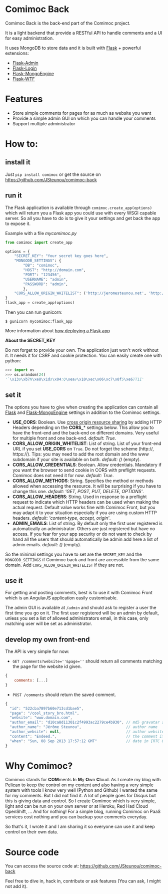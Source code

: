 # Comimoc Back

Comimoc Back is the back-end part of the Comimoc project.

It is a light backend that provide a RESTful API to handle comments and a UI for easy administration.

It uses MongoDB to store data and it is built with [Flask](http://flask.pocoo.org) + powerful extensions:

* [Flask-Admin](https://github.com/mrjoes/flask-admin/)
* [Flask-Login](https://github.com/maxcountryman/flask-login/)
* [Flask-MongoEngine](https://github.com/MongoEngine/flask-mongoengine/)
* [Flask-WTF](https://flask-wtf.readthedocs.org)

# Features

* Store simple comments for pages for as much as website you want
* Provide a simple admin GUI on which you can handle your comments
* Support multiple administrator

# How to:

## install it

Just `pip install comimoc` or get the source on https://github.com/JSteunou/comimoc-back

## run it

The Flask application is available through `comimoc.create_app(options)` which will return you a Flask app you could use with every WSGI capable server. So all you have to do is to give it your settings and get back the app to expose it.

Example with a file *mycomimoc.py*

```python
from comimoc import create_app

options = {
    "SECRET_KEY": "Your secret key goes here",
    "MONGODB_SETTINGS": {
        "DB": "comimoc",
        "HOST": "http://domain.com",
        "PORT": "123456",
        "USERNAME": "admin",
        "PASSWORD": "admin",
        },
    "CORS_ALLOW_ORIGIN_WHITELIST": ('http://jeromesteunou.net', 'http://www.jeromesteunou.net')
}
flask_app = create_app(options)
```

Then you can run gunicorn:

```
$ gunicorn mycomimoc:flask_app
```

More information about [how deploying a Flask app](http://flask.pocoo.org/docs/deploying/others/)

**About the SECRET_KEY**

Do not forget to provide your own. The application just won't work without it. It needs it for CSRF and cookie protection. You can easily create one with python:

```python
>>> import os
>>> os.urandom(24)
'`\x13o\xb7N\xe8\x1ds\x04:Q\xeav\x10\xec\x06\xc7\x8fS\xe6)T1I'
```



## set it

The options you have to give when creating the application can contain all [Flask](http://flask.pocoo.org/docs/config/#builtin-configuration-values) and [Flask-MongoEngine](https://flask-mongoengine.readthedocs.org/en/latest/) settings in addition to the Comimoc settings.

* **USE\_CORS**: Boolean. Use [cross origin resource sharing](https://developer.mozilla.org/en-US/docs/HTTP/Access_control_CORS) by adding HTTP Headers depending on the **CORS\_*** settings below. This allow you to have the front-end and the back-end on different domains. Very useful for multiple front and one back-end. *default: True*.
* **CORS\_ALLOW\_ORIGIN\_WHITELIST**: List of string. List of your front-end URL if you set **USE\_CORS** on `True`. Do not forget the scheme (http://, https://). Tips: you may need to add the root domain and the www subdomain if your site is available on both. *default: ()* (empty).
* **CORS\_ALLOW\_CREDENTIALS**: Boolean. Allow credentials. Mandatory if you want the browser to send cookie in CORS with preflight requests. Comimoc does not need it for now. *default: True*.
* **CORS\_ALLOW\_METHODS**: String. Specifies the method or methods allowed when accessing the resource. It will be surprising if you have to change this one. *default: 'GET, POST, PUT, DELETE, OPTIONS'*.
* **CORS\_ALLOW\_HEADERS**: String. Used in response to a preflight request to indicate which HTTP headers can be used when making the actual request. Default value works fine with Comimoc Front, but you may adapt it to your situation especially if you are using custom HTTP headers. *default: 'content-type, accept, origin'*.
* **ADMIN\_EMAILS**: List of string. By default only the first user registered is automatically an administrator. Others are just registered but have no access. If you fear for your app security or do not want to check by hand all the users that should automatically be admin add here a list of admin emails. *default: ()* (empty).

So the minimal settings you have to set are the `SECRET_KEY` and the `MONGODB_SETTINGS` if Comimoc back and front are accessible from the same domain. Add `CORS_ALLOW_ORIGIN_WHITELIST` if they are not.

## use it

For getting and posting comments, best is to use it with Comimoc Front which is an AngularJS application easily customisable.

The admin GUI is available at `/admin` and should ask to register a user the first time you go on it. The first user registered will be an admin by default, unless you set a list of allowed administrators email, in this case, only matching user will be set as administrator.

## develop my own front-end

The API is very simple for now:

* `GET /comments?website=''&page=''` should return all comments matching the page for the website id given.

```javascript
{
    comments: [...]
}
```

* `POST /comments` should return the saved comment.

```javascript
{
  "id": "522cba7897b60e713cd1bae5",
  "page": "/cool_story_bro.html",
  "website": "www.domain.com",
  "author_email": "d10ca8d11301c2f4993ac2279ce4b930", // md5 gravatar suitable email
  "author_name": "Jérôme Steunou",                    // author name
  "author_website": null,                             // author website (not mandatory)
  "content": "Endeed.",                               // the comment itself
  "when": "Sun, 08 Sep 2013 17:57:12 GMT"             // date in [RTC 822](http://tools.ietf.org/html/rfc822.html)
}
```

# Why Comimoc?

Comimoc stands for **COM**ments **I**n **M**y **O**wn **C**loud. As I create my blog with [Pelican](http://docs.getpelican.com/) to keep the control on my content and also having a very simple system with tools I know very well (Python and Github) I wanted the same for my comments. But I did not find it. A lot of people goes for Disqus but this is giving data and control. So I create Comimoc which is very simple, light and can be run on your own server or at Heroku, Red Had Cloud OpenShift, ... And for nothing! For a simple blog, running Comimoc on PaaS services cost nothing and you can backup your comments everyday.

So that's it, I wrote it and I am sharing it so everyone can use it and keep control on their own data.

# Source code

You can access the source code at: https://github.com/JSteunou/comimoc-back

Feel free to dive in, hack in, contribute or ask features (You can ask, I might not add it).
